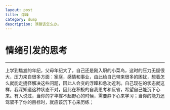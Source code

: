 ```yaml
---
layout: post
title: 浮躁
category: dump
description: 浮躁该怎么办。
---
```


# 情绪引发的思考
---
上学到尴尬的年纪，父母年纪大了，自己还是刚入职的小菜鸟，这时的压力无疑很大，压力来自很多方面：家庭，感情和事业，由此给自己带来很多的困扰，想着怎么就能走捷径解决这些问题，因此人会变的浮躁和急功近利。自己现在的状态就这样，我深知道这种状态不对，因此在积极的自我思考和反省，希望自己能沉下心来。有人说过，当你的才华撑不起野心的时候，需要静下心来学习；当你的能力还驾驭不了你的目标时，就应该沉下心来历练；